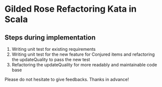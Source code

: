 # Gilded Rose Refactoring Kata in Scala
## Steps during implementation
1. Writing unit test for existing requirements 
2. Writing unit test for the new feature for Conjured items and refactoring the updateQuality to pass the new test
3. Refactoring the updateQuality for more readably and maintainable code base

Please do not hesitate to give feedbacks. Thanks in advance!
